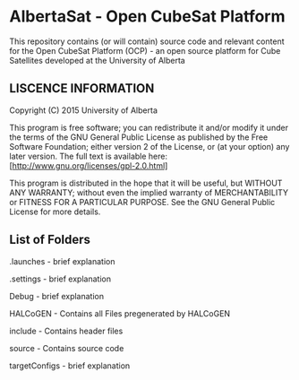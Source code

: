 # AlbertaSat - Open CubeSat Platform #

This repository contains (or will contain) source code and relevant content for the Open CubeSat Platform (OCP) - an open source platform for Cube Satellites developed at the University of Alberta

## LISCENCE INFORMATION ##

Copyright (C) 2015  University of Alberta

This program is free software; you can redistribute it and/or modify it under the terms of the GNU General Public License as published by the Free Software Foundation; either version 2 of the License, or (at your option) any later version.
The full text is available here: [http://www.gnu.org/licenses/gpl-2.0.html]

This program is distributed in the hope that it will be useful, but WITHOUT ANY WARRANTY; without even the implied warranty of MERCHANTABILITY or FITNESS FOR A PARTICULAR PURPOSE.  See the GNU General Public License for more details.

## List of Folders ##

.launches - brief explanation

.settings - brief explanation

Debug - brief explanation

HALCoGEN - Contains all Files pregenerated by HALCoGEN

include - Contains header files

source - Contains source code

targetConfigs - brief explanation

